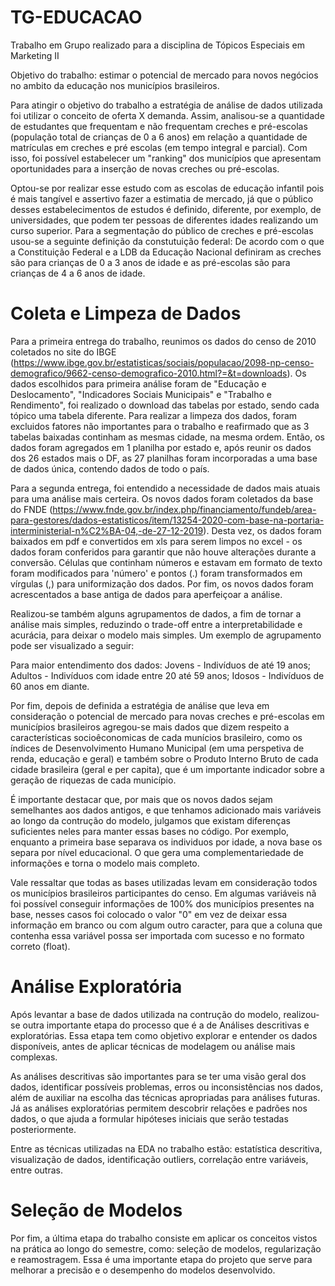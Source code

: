 # TG-EDUCACAO
Trabalho em Grupo realizado para a disciplina de Tópicos Especiais em Marketing II 

Objetivo do trabalho: estimar o potencial de mercado para novos negócios no ambito da educação nos municípios brasileiros.

Para atingir o objetivo do trabalho a estratégia de análise de dados utilizada foi utilizar o conceito de oferta X demanda. Assim, analisou-se a quantidade de estudantes que frequentam e não frequentam creches e pré-escolas (população total de crianças de 0 a 6 anos) em relação a quantidade de matrículas em creches e pré escolas (em tempo integral e parcial). Com isso, foi possível estabelecer um "ranking" dos municípios que apresentam oportunidades para a inserção de novas creches ou pré-escolas.

Optou-se por realizar esse estudo com as escolas de educação infantil pois é mais tangível e assertivo fazer a estimatia de mercado, já que o público desses estabelecimentos de estudos é definido, diferente, por exemplo, de universidades, que podem ter pessoas de diferentes idades realizando um curso superior. Para a segmentação do público de creches e pré-escolas usou-se a seguinte definição da constutuição federal: De acordo com o que a Constituição Federal e a LDB da Educação Nacional definiram as creches são para crianças de 0 a 3 anos de idade e as pré-escolas são para crianças de 4 a 6 anos de idade.



# Coleta e Limpeza de Dados

Para a primeira entrega do trabalho, reunimos os dados do censo de 2010 coletados no site do IBGE (https://www.ibge.gov.br/estatisticas/sociais/populacao/2098-np-censo-demografico/9662-censo-demografico-2010.html?=&t=downloads). Os dados escolhidos para primeira análise foram de "Educação e Deslocamento", "Indicadores Sociais Municipais" e "Trabalho e Rendimento", foi realizado o download das tabelas por estado, sendo cada tópico uma tabela diferente. Para realizar a limpeza dos dados, foram excluidos fatores não importantes para o trabalho e reafirmado que as 3 tabelas baixadas continham as mesmas cidade, na mesma ordem. Então, os dados foram agregados em 1 planilha por estado e, após reunir os dados dos 26 estados mais o DF, as 27 planilhas foram incorporadas a uma base de dados única, contendo dados de todo o país. 

Para a segunda entrega, foi entendido a necessidade de dados mais atuais para uma análise mais certeira. Os novos dados foram coletados da base do FNDE (https://www.fnde.gov.br/index.php/financiamento/fundeb/area-para-gestores/dados-estatisticos/item/13254-2020-com-base-na-portaria-interministerial-n%C2%BA-04,-de-27-12-2019). Desta vez, os dados foram baixados em pdf e convertidos em xls para serem limpos no excel - os dados foram conferidos para garantir que não houve alterações durante a conversão. Células que continham números e estavam em formato de texto foram modificados para 'número' e pontos (.) foram transformados em vírgulas (,) para uniformização dos dados. Por fim, os novos dados foram acrescentados a base antiga de dados para aperfeiçoar a análise.

Realizou-se também alguns agrupamentos de dados, a fim de tornar a análise mais simples, reduzindo o trade-off entre a interpretabilidade e acurácia, para deixar o modelo mais simples. Um exemplo de agrupamento pode ser visualizado a seguir:

Para maior entendimento dos dados:
Jovens - Indivíduos de até 19 anos;
Adultos - Indivíduos com idade entre 20 até 59 anos;
Idosos - Indivíduos de 60 anos em diante.


Por fim, depois de definida a estratégia de análise que leva em consideração o potencial de mercado para novas creches e pré-escolas em municípios brasileiros agregou-se mais dados que dizem respeito a características socioêconomicas de cada munícios brasileiro, como os índices de Desenvolvimento Humano Municipal (em uma perspetiva de renda, educação e geral) e também sobre o Produto Interno Bruto de cada cidade brasileira (geral e per capita), que é um importante indicador sobre a geração de riquezas de cada município.

É importante destacar que, por mais que os novos dados sejam semelhantes aos dados antigos, e que tenhamos adicionado mais variáveis ao longo da contrução do modelo, julgamos que existam diferenças suficientes neles para manter essas bases no código. Por exemplo, enquanto a primeira base separava os individuos por idade, a nova base os separa por nível educacional. O que gera uma complementariedade de informações e torna o modelo mais completo.

Vale ressaltar que todas as bases utilizadas levam em consideração todos os municípios brasileiros participantes do censo. Em algumas variáveis nã foi possível conseguir informações de 100% dos municípios presentes na base, nesses casos foi colocado o valor "0" em vez de deixar essa informação em branco ou com algum outro caracter, para que a coluna que contenha essa variável possa ser importada com sucesso e no formato correto (float).

# Análise Exploratória

Após levantar a base de dados utilizada na contrução do modelo, realizou-se outra importante etapa do processo que é a de Análises descritivas e exploratórias. Essa etapa tem como objetivo explorar e entender os dados disponíveis, antes de aplicar técnicas de modelagem ou análise mais complexas.

As análises descritivas são importantes para se ter uma visão geral dos dados, identificar possíveis problemas, erros ou inconsistências nos dados, além de auxiliar na escolha das técnicas apropriadas para análises futuras. Já as análises exploratórias permitem descobrir relações e padrões nos dados, o que ajuda a formular hipóteses iniciais que serão testadas posteriormente. 

Entre as técnicas utilizadas na EDA no trabalho estão: estatística descritiva, visualização de dados, identificação outliers, correlação entre variáveis, entre outras.

# Seleção de Modelos

Por fim, a última etapa do trabalho consiste em aplicar os conceitos vistos na prática ao longo do semestre, como: seleção de modelos, regularização e reamostragem. Essa é uma importante etapa do projeto que serve para melhorar a precisão e o desempenho do modelos desenvolvido.






